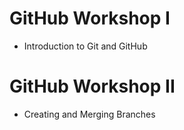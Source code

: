 # GitHub Workshop I 
- Introduction to Git and GitHub

# GitHub Workshop II
- Creating and Merging Branches
